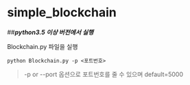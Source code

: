 # simple_blockchain
##__*python3.5 이상 버전에서 실행*__
</hr>

Blockchain.py 파일을 실행
<pre><code>python Blockchain.py -p <포트번호></code></pre>
> -p or --port 옵션으로 포트번호를 줄 수 있으며 default=5000
